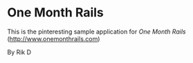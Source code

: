 # One Month Rails

This is the pinteresting sample application for *One Month Rails* (http://www.onemonthrails.com)

By Rik D